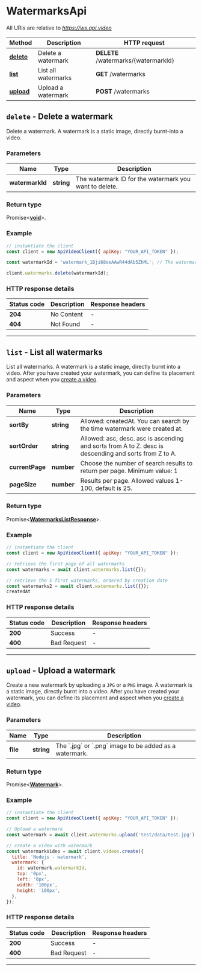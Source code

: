 # WatermarksApi

All URIs are relative to *https://ws.api.video*

| Method | Description | HTTP request |
| ------------- | ------------- | ------------- |
| [**delete**](WatermarksApi.md#delete) | Delete a watermark | **DELETE** /watermarks/{watermarkId} |
| [**list**](WatermarksApi.md#list) | List all watermarks | **GET** /watermarks |
| [**upload**](WatermarksApi.md#upload) | Upload a watermark | **POST** /watermarks |


<a name="delete"></a>
## **`delete` - Delete a watermark**


Delete a watermark. A watermark is a static image, directly burnt-into a video.

### Parameters

| Name | Type | Description |
| ------------- | ------------- | ------------- |
 | **watermarkId** | **string**| The watermark ID for the watermark you want to delete. |


### Return type

Promise<[**void**](../model/.md)>.


### Example
```js
// instantiate the client 
const client = new ApiVideoClient({ apiKey: "YOUR_API_TOKEN" }); 

const watermarkId = 'watermark_1Bji68oeAAwR44dAb5ZhML'; // The watermark ID for the watermark you want to delete.

client.watermarks.delete(watermarkId);
```



### HTTP response details
| Status code | Description | Response headers |
|-------------|-------------|------------------|
| **204** | No Content |  -  |
| **404** | Not Found |  -  |


---

<a name="list"></a>
## **`list` - List all watermarks**


List all watermarks. A watermark is a static image, directly burnt into a video. After you have created your watermark, you can define its placement and aspect when you [create a video](https://docs.api.video/reference/post-video).

### Parameters

| Name | Type | Description |
| ------------- | ------------- | ------------- |
 | **sortBy** | **string**| Allowed: createdAt. You can search by the time watermark were created at. |
 | **sortOrder** | **string**| Allowed: asc, desc. asc is ascending and sorts from A to Z. desc is descending and sorts from Z to A. |
 | **currentPage** | **number**| Choose the number of search results to return per page. Minimum value: 1 |
 | **pageSize** | **number**| Results per page. Allowed values 1-100, default is 25. |


### Return type

Promise<[**WatermarksListResponse**](../model/WatermarksListResponse.md)>.


### Example
```js
// instantiate the client 
const client = new ApiVideoClient({ apiKey: "YOUR_API_TOKEN" }); 

// retrieve the first page of all watermarks
const watermarks = await client.watermarks.list({});

// retrieve the 5 first watermarks, ordered by creation date
const watermarks2 = await client.watermarks.list({});
createdAt
```



### HTTP response details
| Status code | Description | Response headers |
|-------------|-------------|------------------|
| **200** | Success |  -  |
| **400** | Bad Request |  -  |


---

<a name="upload"></a>
## **`upload` - Upload a watermark**


Create a new watermark by uploading a `JPG` or a `PNG` image. A watermark is a static image, directly burnt into a video. After you have created your watermark, you can define its placement and aspect when you [create a video](https://docs.api.video/reference/post-video).

### Parameters

| Name | Type | Description |
| ------------- | ------------- | ------------- |
 | **file** | **string**| The &#x60;.jpg&#x60; or &#x60;.png&#x60; image to be added as a watermark. |


### Return type

Promise<[**Watermark**](../model/Watermark.md)>.


### Example
```js
// instantiate the client 
const client = new ApiVideoClient({ apiKey: "YOUR_API_TOKEN" });

// Upload a watermark
const watermark = await client.watermarks.upload('test/data/test.jpg');

// create a video with watermark
const watermarkVideo = await client.videos.create({
  title: 'Nodejs - watermark',
  watermark: {
    id: watermark.watermarkId,
    top: '0px',
    left: '0px',
    width: '100px',
    height: '100px',
  },
});
```



### HTTP response details
| Status code | Description | Response headers |
|-------------|-------------|------------------|
| **200** | Success |  -  |
| **400** | Bad Request |  -  |


---

